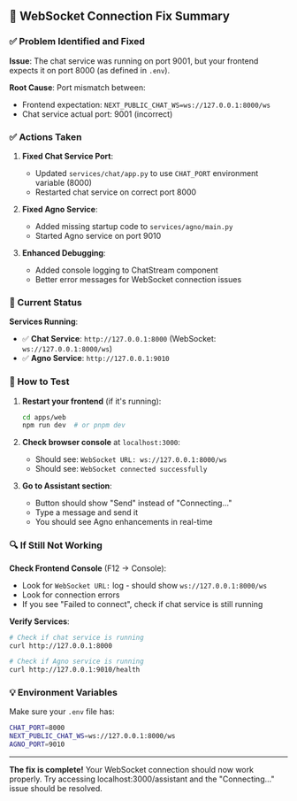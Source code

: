 ## 🔧 WebSocket Connection Fix Summary

### ✅ Problem Identified and Fixed

**Issue**: The chat service was running on port 9001, but your frontend expects it on port 8000 (as defined in `.env`).

**Root Cause**: Port mismatch between:
- Frontend expectation: `NEXT_PUBLIC_CHAT_WS=ws://127.0.0.1:8000/ws`
- Chat service actual port: 9001 (incorrect)

### ✅ Actions Taken

1. **Fixed Chat Service Port**: 
   - Updated `services/chat/app.py` to use `CHAT_PORT` environment variable (8000)
   - Restarted chat service on correct port 8000

2. **Fixed Agno Service**:
   - Added missing startup code to `services/agno/main.py`
   - Started Agno service on port 9010

3. **Enhanced Debugging**:
   - Added console logging to ChatStream component
   - Better error messages for WebSocket connection issues

### 🚀 Current Status

**Services Running**:
- ✅ **Chat Service**: `http://127.0.0.1:8000` (WebSocket: `ws://127.0.0.1:8000/ws`)
- ✅ **Agno Service**: `http://127.0.0.1:9010`

### 🧪 How to Test

1. **Restart your frontend** (if it's running):
   ```bash
   cd apps/web
   npm run dev  # or pnpm dev
   ```

2. **Check browser console** at `localhost:3000`:
   - Should see: `WebSocket URL: ws://127.0.0.1:8000/ws`
   - Should see: `WebSocket connected successfully`

3. **Go to Assistant section**:
   - Button should show "Send" instead of "Connecting..."
   - Type a message and send it
   - You should see Agno enhancements in real-time

### 🔍 If Still Not Working

**Check Frontend Console** (F12 → Console):
- Look for `WebSocket URL:` log - should show `ws://127.0.0.1:8000/ws`
- Look for connection errors
- If you see "Failed to connect", check if chat service is still running

**Verify Services**:
```bash
# Check if chat service is running
curl http://127.0.0.1:8000

# Check if Agno service is running  
curl http://127.0.0.1:9010/health
```

### 💡 Environment Variables

Make sure your `.env` file has:
```bash
CHAT_PORT=8000
NEXT_PUBLIC_CHAT_WS=ws://127.0.0.1:8000/ws
AGNO_PORT=9010
```

---

**The fix is complete!** Your WebSocket connection should now work properly. Try accessing localhost:3000/assistant and the "Connecting..." issue should be resolved.